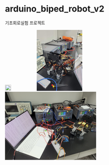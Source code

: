 # arduino_biped_robot_v2
기초회로실험 프로젝트     
      
<img src="/img/biped_v2.gif" width="20%" height="20%"></img>
<img src="/img/biped_v2_1.jpg" width="30%" height="30%"></img>
<img src="/img/biped_v2_2.jpg" width="60%" height="60%"></img>
